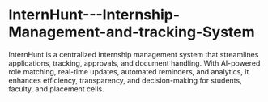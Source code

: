 # InternHunt---Internship-Management-and-tracking-System
InternHunt is a centralized internship management system that streamlines applications, tracking, approvals, and document handling. With AI-powered role matching, real-time updates, automated reminders, and analytics, it enhances efficiency, transparency, and decision-making for students, faculty, and placement cells.
